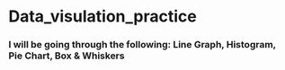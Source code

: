 # Data_visulation_practice

### I will be going through the following: Line Graph, Histogram, Pie Chart, Box & Whiskers